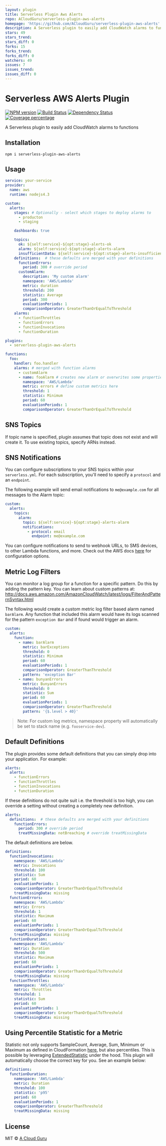 ```yaml
---
layout: plugin
title: Serverless Plugin Aws Alerts
repo: ACloudGuru/serverless-plugin-aws-alerts
homepage: 'https://github.com/ACloudGuru/serverless-plugin-aws-alerts'
description: A Serverless plugin to easily add CloudWatch alarms to functions
stars: 49
stars_trend: 
stars_diff: 0
forks: 15
forks_trend: 
forks_diff: 0
watchers: 49
issues: 7
issues_trend: 
issues_diff: 0
---
```



# Serverless AWS Alerts Plugin
  [![NPM version][npm-image]][npm-url]
  [![Build Status][travis-image]][travis-url]
  [![Dependency Status][daviddm-image]][daviddm-url]
  [![Coverage percentage][coveralls-image]][coveralls-url]

A Serverless plugin to easily add CloudWatch alarms to functions

## Installation
`npm i serverless-plugin-aws-alerts`

## Usage

```yaml
service: your-service
provider:
  name: aws
  runtime: nodejs4.3

custom:
  alerts:
    stages: # Optionally - select which stages to deploy alarms to
      - producton
      - staging

    dashboards: true

    topics:
      ok: ${self:service}-${opt:stage}-alerts-ok
      alarm: ${self:service}-${opt:stage}-alerts-alarm
      insufficientData: ${self:service}-${opt:stage}-alerts-insufficientData
    definitions:  # these defaults are merged with your definitions
      functionErrors:
        period: 300 # override period
      customAlarm:
        description: 'My custom alarm'
        namespace: 'AWS/Lambda'
        metric: duration
        threshold: 200
        statistic: Average
        period: 300
        evaluationPeriods: 1
        comparisonOperator: GreaterThanOrEqualToThreshold
    alarms:
      - functionThrottles
      - functionErrors
      - functionInvocations
      - functionDuration

plugins:
  - serverless-plugin-aws-alerts

functions:
  foo:
    handler: foo.handler
    alarms: # merged with function alarms
      - customAlarm
      - name: fooAlarm # creates new alarm or overwrites some properties of the alarm (with the same name) from definitions
        namespace: 'AWS/Lambda'
        metric: errors # define custom metrics here
        threshold: 1
        statistic: Minimum
        period: 60
        evaluationPeriods: 1
        comparisonOperator: GreaterThanOrEqualToThreshold
```

## SNS Topics

If topic name is specified, plugin assumes that topic does not exist and will create it. To use existing topics, specify ARNs instead.

## SNS Notifications

You can configure subscriptions to your SNS topics within your `serverless.yml`. For each subscription, you'll need to specify a `protocol` and an `endpoint`.

The following example will send email notifications to `me@example.com` for all messages to the Alarm topic:

```yaml
custom:
  alerts:
    topics:
      alarm:
        topic: ${self:service}-${opt:stage}-alerts-alarm
        notifications:
          - protocol: email
            endpoint: me@example.com
```

You can configure notifications to send to webhook URLs, to SMS devices, to other Lambda functions, and more. Check out the AWS docs [here](http://docs.aws.amazon.com/sns/latest/api/API_Subscribe.html) for configuration options.

## Metric Log Filters
You can monitor a log group for a function for a specific pattern. Do this by adding the pattern key.
You can learn about custom patterns at: http://docs.aws.amazon.com/AmazonCloudWatch/latest/logs/FilterAndPatternSyntax.html

The following would create a custom metric log filter based alarm named `barAlarm`. Any function that included this alarm would have its logs scanned for the pattern `exception Bar` and if found would trigger an alarm.

```yaml
custom:
  alerts:
    function:
      - name: barAlarm
        metric: barExceptions
        threshold: 0
        statistic: Minimum
        period: 60
        evaluationPeriods: 1
        comparisonOperator: GreaterThanThreshold
        pattern: 'exception Bar'
      - name: bunyanErrors
        metric: BunyanErrors
        threshold: 0
        statistic: Sum
        period: 60
        evaluationPeriods: 1
        comparisonOperator: GreaterThanThreshold
        pattern: '{$.level > 40}'
```

> Note: For custom log metrics, namespace property will automatically be set to stack name (e.g. `fooservice-dev`).

## Default Definitions
The plugin provides some default definitions that you can simply drop into your application. For example:

```yaml
alerts:
  alerts:
    - functionErrors
    - functionThrottles
    - functionInvocations
    - functionDuration
```

If these definitions do not quite suit i.e. the threshold is too high, you can override a setting without
creating a completely new definition.

```yaml
alerts:
  definitions:  # these defaults are merged with your definitions
    functionErrors:
      period: 300 # override period
      treatMissingData: notBreaching # override treatMissingData
```

The default definitions are below.

```yaml
definitions:
  functionInvocations:
    namespace: 'AWS/Lambda'
    metric: Invocations
    threshold: 100
    statistic: Sum
    period: 60
    evaluationPeriods: 1
    comparisonOperator: GreaterThanOrEqualToThreshold
    treatMissingData: missing
  functionErrors:
    namespace: 'AWS/Lambda'
    metric: Errors
    threshold: 1
    statistic: Maximum
    period: 60
    evaluationPeriods: 1
    comparisonOperator: GreaterThanOrEqualToThreshold
    treatMissingData: missing
  functionDuration:
    namespace: 'AWS/Lambda'
    metric: Duration
    threshold: 500
    statistic: Maximum
    period: 60
    evaluationPeriods: 1
    comparisonOperator: GreaterThanOrEqualToThreshold
    treatMissingData: missing
  functionThrottles:
    namespace: 'AWS/Lambda'
    metric: Throttles
    threshold: 1
    statistic: Sum
    period: 60
    evaluationPeriods: 1
    comparisonOperator: GreaterThanOrEqualToThreshold
    treatMissingData: missing
```

## Using Percentile Statistic for a Metric

Statistic not only supports SampleCount, Average, Sum, Minimum or Maximum as defined in CloudFormation [here](http://docs.aws.amazon.com/AWSCloudFormation/latest/UserGuide/aws-properties-cw-alarm.html#cfn-cloudwatch-alarms-statistic), but also percentiles. This is possible by leveraging  [ExtendedStatistic](http://docs.aws.amazon.com/AWSCloudFormation/latest/UserGuide/aws-properties-cw-alarm.html#cfn-cloudwatch-alarms-extendedstatistic) under the hood. This plugin will automatically choose the correct key for you. See an example below:

```yaml
definitions:
  functionDuration:
    namespace: 'AWS/Lambda'
    metric: Duration
    threshold: 100
    statistic: 'p95'
    period: 60
    evaluationPeriods: 1
    comparisonOperator: GreaterThanThreshold
    treatMissingData: missing
```

## License

MIT © [A Cloud Guru](https://acloud.guru/)


[npm-image]: https://badge.fury.io/js/serverless-plugin-aws-alerts.svg
[npm-url]: https://npmjs.org/package/serverless-plugin-aws-alerts
[travis-image]: https://travis-ci.org/ACloudGuru/serverless-plugin-aws-alerts.svg?branch=master
[travis-url]: https://travis-ci.org/ACloudGuru/serverless-plugin-aws-alerts
[daviddm-image]: https://david-dm.org/ACloudGuru/serverless-plugin-aws-alerts.svg?theme=shields.io
[daviddm-url]: https://david-dm.org/ACloudGuru/serverless-plugin-aws-alerts
[coveralls-image]: https://coveralls.io/repos/ACloudGuru/serverless-plugin-aws-alerts/badge.svg
[coveralls-url]: https://coveralls.io/r/ACloudGuru/serverless-plugin-aws-alerts
